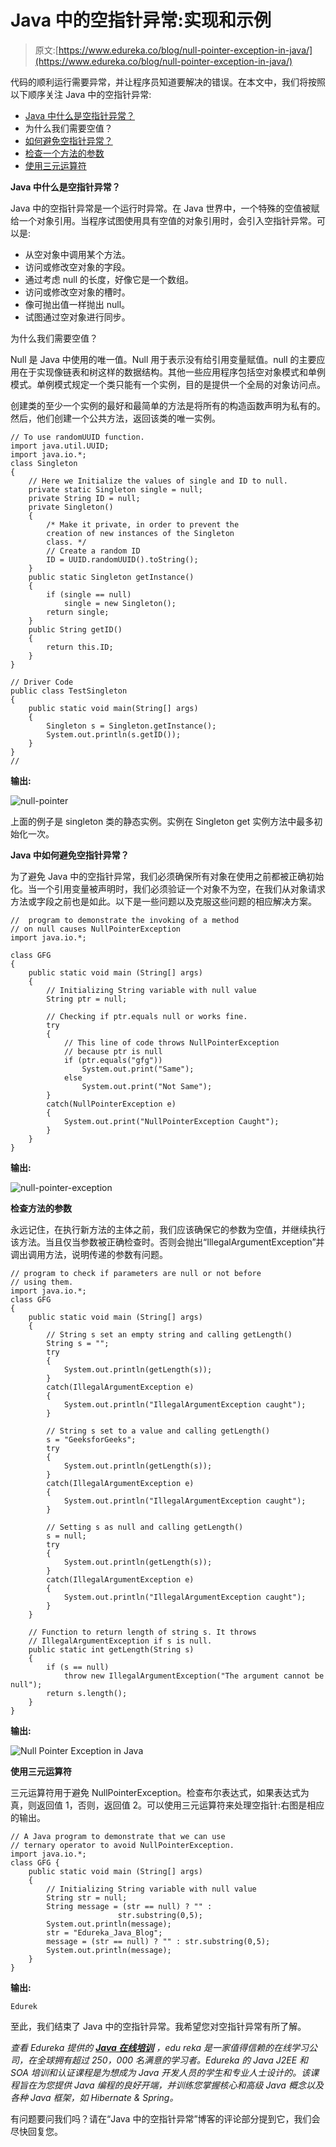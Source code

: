# Java 中的空指针异常:实现和示例

> 原文:[https://www.edureka.co/blog/null-pointer-exception-in-java/](https://www.edureka.co/blog/null-pointer-exception-in-java/)

代码的顺利运行需要异常，并让程序员知道要解决的错误。在本文中，我们将按照以下顺序关注 Java 中的空指针异常:

*   [Java 中什么是空指针异常？](#what)
*   为什么我们需要空值？
*   [如何避免空指针异常？](#how)
*   [检查一个方法的参数](#keeping)
*   [使用三元运算符](#ternary-operator)

**Java 中什么是空指针异常？**

Java 中的空指针异常是一个运行时异常。在 Java 世界中，一个特殊的空值被赋给一个对象引用。当程序试图使用具有空值的对象引用时，会引入空指针异常。可以是:

*   从空对象中调用某个方法。
*   访问或修改空对象的字段。
*   通过考虑 null 的长度，好像它是一个数组。
*   访问或修改空对象的槽时。
*   像可抛出值一样抛出 null。
*   试图通过空对象进行同步。

为什么我们需要空值？

Null 是 Java 中使用的唯一值。Null 用于表示没有给引用变量赋值。null 的主要应用在于实现像链表和树这样的数据结构。其他一些应用程序包括空对象模式和单例模式。单例模式规定一个类只能有一个实例，目的是提供一个全局的对象访问点。

创建类的至少一个实例的最好和最简单的方法是将所有的构造函数声明为私有的。然后，他们创建一个公共方法，返回该类的唯一实例。

```
// To use randomUUID function. 
import java.util.UUID; 
import java.io.*; 
class Singleton 
{ 
	// Here we Initialize the values of single and ID to null. 
	private static Singleton single = null; 
	private String ID = null; 
	private Singleton() 
	{ 
		/* Make it private, in order to prevent the 
		creation of new instances of the Singleton 
		class. */
		// Create a random ID 
		ID = UUID.randomUUID().toString(); 
	} 
	public static Singleton getInstance() 
	{ 
		if (single == null) 
			single = new Singleton(); 
		return single; 
	} 
	public String getID() 
	{ 
		return this.ID; 
	} 
} 

// Driver Code 
public class TestSingleton 
{ 
	public static void main(String[] args) 
	{ 
		Singleton s = Singleton.getInstance(); 
		System.out.println(s.getID()); 
	} 
}
//
```

**输出:**

![null-pointer](../Images/2ad9f9a6cc942127e73ae84c9abb007d.png)

上面的例子是 singleton 类的静态实例。实例在 Singleton get 实例方法中最多初始化一次。

**Java 中如何避免空指针异常？**

为了避免 Java 中的空指针异常，我们必须确保所有对象在使用之前都被正确初始化。当一个引用变量被声明时，我们必须验证一个对象不为空，在我们从对象请求方法或字段之前也是如此。以下是一些问题以及克服这些问题的相应解决方案。

```
//  program to demonstrate the invoking of a method 
// on null causes NullPointerException 
import java.io.*; 

class GFG 
{ 
	public static void main (String[] args) 
	{ 
		// Initializing String variable with null value 
		String ptr = null; 

		// Checking if ptr.equals null or works fine. 
		try
		{ 
			// This line of code throws NullPointerException 
			// because ptr is null 
			if (ptr.equals("gfg")) 
				System.out.print("Same"); 
			else
				System.out.print("Not Same"); 
		} 
		catch(NullPointerException e) 
		{ 
			System.out.print("NullPointerException Caught"); 
		} 
	} 
}
```

**输出:**

![null-pointer-exception](../Images/c401051efaed9d6b9d5c307563146f04.png)

**检查方法的参数**

永远记住，在执行新方法的主体之前，我们应该确保它的参数为空值，并继续执行该方法。当且仅当参数被正确检查时。否则会抛出“IllegalArgumentException”并调出调用方法，说明传递的参数有问题。

```
// program to check if parameters are null or not before 
// using them. 
import java.io.*; 
class GFG 
{ 
	public static void main (String[] args) 
	{ 
		// String s set an empty string and calling getLength() 
		String s = ""; 
		try
		{ 
			System.out.println(getLength(s)); 
		} 
		catch(IllegalArgumentException e) 
		{ 
			System.out.println("IllegalArgumentException caught"); 
		} 

		// String s set to a value and calling getLength() 
		s = "GeeksforGeeks"; 
		try
		{ 
			System.out.println(getLength(s)); 
		} 
		catch(IllegalArgumentException e) 
		{ 
			System.out.println("IllegalArgumentException caught"); 
		} 

		// Setting s as null and calling getLength() 
		s = null; 
		try
		{ 
			System.out.println(getLength(s)); 
		} 
		catch(IllegalArgumentException e) 
		{ 
			System.out.println("IllegalArgumentException caught"); 
		} 
	} 

	// Function to return length of string s. It throws 
	// IllegalArgumentException if s is null. 
	public static int getLength(String s) 
	{ 
		if (s == null) 
			throw new IllegalArgumentException("The argument cannot be null"); 
		return s.length(); 
	} 
}
```

**输出:**

![Null Pointer Exception in Java](../Images/2dda2dc84869cc5eda6fdad3b236d49e.png)

**使用三元运算符**

三元运算符用于避免 NullPointerException。检查布尔表达式，如果表达式为真，则返回值 1，否则，返回值 2。可以使用三元运算符来处理空指针:右图是相应的输出。

```
// A Java program to demonstrate that we can use 
// ternary operator to avoid NullPointerException. 
import java.io.*; 
class GFG { 
	public static void main (String[] args) 
	{ 
		// Initializing String variable with null value 
		String str = null; 
		String message = (str == null) ? "" : 
						str.substring(0,5); 
		System.out.println(message);  
		str = "Edureka_Java_Blog"; 
		message = (str == null) ? "" : str.substring(0,5); 
		System.out.println(message); 
	} 
}
```

**输出:**

`Edurek`

至此，我们结束了 Java 中的空指针异常。我希望您对空指针异常有所了解。

*查看 Edureka 提供的  [**Java 在线培训**](https://www.edureka.co/java-j2ee-training-course)* *，edu reka 是一家值得信赖的在线学习公司，在全球拥有超过 250，000 名满意的学习者。Edureka 的 Java J2EE 和 SOA 培训和认证课程是为想成为 Java 开发人员的学生和专业人士设计的。该课程旨在为您提供 Java 编程的良好开端，并训练您掌握核心和高级 Java 概念以及各种 Java 框架，如 Hibernate & Spring。*

有问题要问我们吗？请在“Java 中的空指针异常”博客的评论部分提到它，我们会尽快回复您。